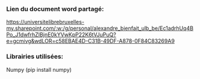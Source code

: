### Lien du document word partagé:
https://universitelibrebruxelles-my.sharepoint.com/:w:/g/personal/alexandre_bienfait_ulb_be/Ec1adrhUq4BPo_J1dwfrhZIBjnE0kYVwKpP22K6tVJuPuQ?e=gcmivg&wdLOR=c58EBAE4D-C31B-49DF-A878-0F84C83269A9

### Librairies utilisées:

Numpy (pip install numpy)